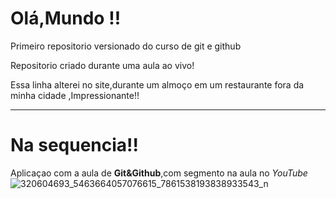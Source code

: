 # Olá,Mundo !!
 Primeiro repositorio versionado do curso de git e github

 Repositorio criado durante uma aula ao vivo!
 
Essa linha alterei no site,durante um almoço em um restaurante fora  da minha cidade ,Impressionante!!
***
# Na sequencia!!
Aplicaçao com a aula de **Git&Github**,com segmento na aula no _YouTube_
![320604693_5463664057076615_7861538193838933543_n](https://user-images.githubusercontent.com/75337612/217503493-df02b2d9-c94a-4f2d-8022-c3443d460d17.jpg)
